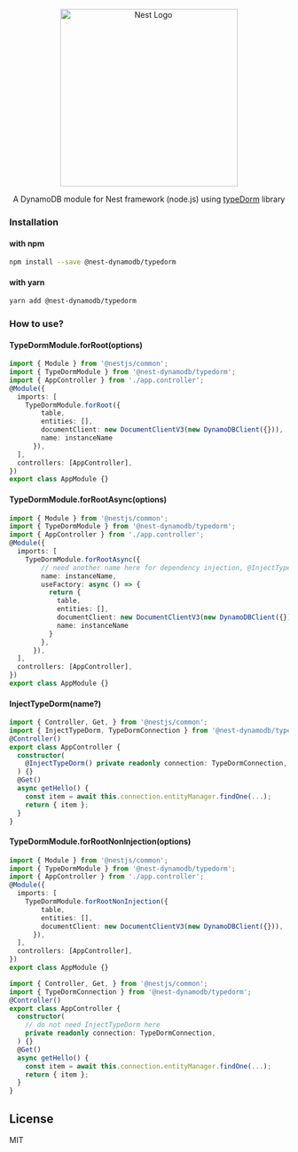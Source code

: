<p align="center">
  <a href="http://nestjs.com/" target="blank">
    <img src="https://nestjs.com/img/logo_text.svg" width="320" alt="Nest Logo" />
  </a>
</p>

<p align="center">
  A DynamoDB module for Nest framework (node.js) using <a href="https://github.com/typedorm/typedorm">typeDorm</a> library
</p>

### Installation

#### with npm
```sh
npm install --save @nest-dynamodb/typedorm
```

#### with yarn
```sh
yarn add @nest-dynamodb/typedorm
```

### How to use?

#### TypeDormModule.forRoot(options)

```ts
import { Module } from '@nestjs/common';
import { TypeDormModule } from '@nest-dynamodb/typedorm';
import { AppController } from './app.controller';
@Module({
  imports: [
    TypeDormModule.forRoot({
        table,
        entities: [],
        documentClient: new DocumentClientV3(new DynamoDBClient({})),
        name: instanceName
      }),
  ],
  controllers: [AppController],
})
export class AppModule {}
```

#### TypeDormModule.forRootAsync(options)

```ts
import { Module } from '@nestjs/common';
import { TypeDormModule } from '@nest-dynamodb/typedorm';
import { AppController } from './app.controller';
@Module({
  imports: [
    TypeDormModule.forRootAsync({
        // need another name here for dependency injection, @InjectTypeDorm(instanceName)
        name: instanceName,
        useFactory: async () => {
          return {
            table,
            entities: [],
            documentClient: new DocumentClientV3(new DynamoDBClient({})),
            name: instanceName
          }
        },
      }),
  ],
  controllers: [AppController],
})
export class AppModule {}
```

#### InjectTypeDorm(name?)

```ts
import { Controller, Get, } from '@nestjs/common';
import { InjectTypeDorm, TypeDormConnection } from '@nest-dynamodb/typedorm';
@Controller()
export class AppController {
  constructor(
    @InjectTypeDorm() private readonly connection: TypeDormConnection,
  ) {}
  @Get()
  async getHello() {
    const item = await this.connection.entityManager.findOne(...);
    return { item };
  }
}
```

#### TypeDormModule.forRootNonInjection(options)

```ts
import { Module } from '@nestjs/common';
import { TypeDormModule } from '@nest-dynamodb/typedorm';
import { AppController } from './app.controller';
@Module({
  imports: [
    TypeDormModule.forRootNonInjection({
        table,
        entities: [],
        documentClient: new DocumentClientV3(new DynamoDBClient({})),
      }),
  ],
  controllers: [AppController],
})
export class AppModule {}
```

```ts
import { Controller, Get, } from '@nestjs/common';
import { TypeDormConnection } from '@nest-dynamodb/typedorm';
@Controller()
export class AppController {
  constructor(
    // do not need InjectTypeDorm here
    private readonly connection: TypeDormConnection,
  ) {}
  @Get()
  async getHello() {
    const item = await this.connection.entityManager.findOne(...);
    return { item };
  }
}
```

## License

MIT